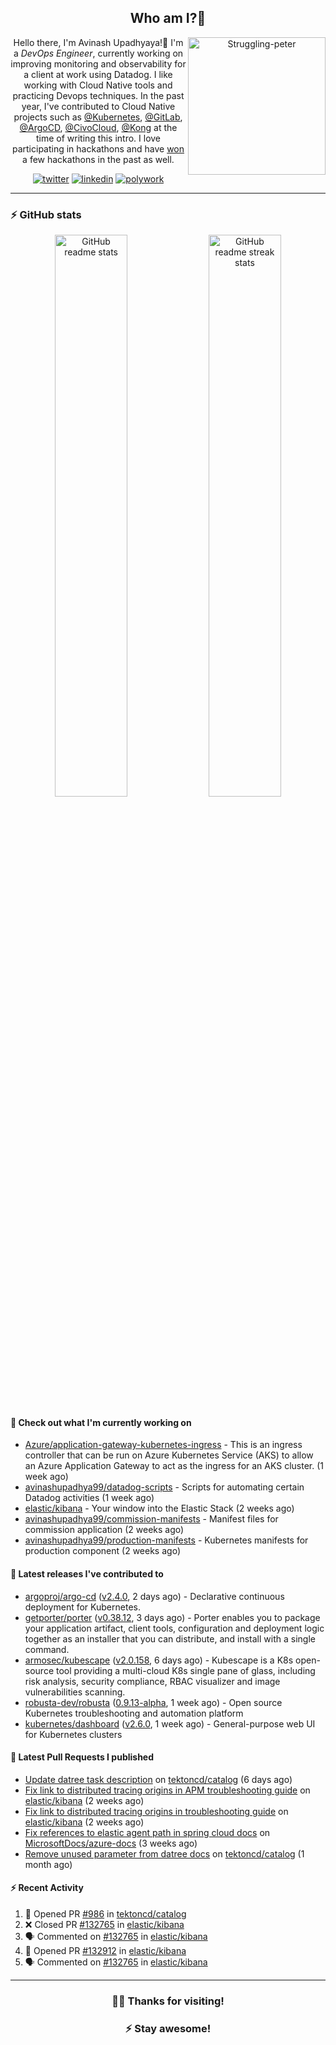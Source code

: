 <div align='center'>
  
## Who am I?🤔

<img align="right" width="220" src="https://media.giphy.com/media/YFkpsHWCsNUUo/giphy.gif" alt="Struggling-peter" />

Hello there, I'm Avinash Upadhyaya!👋 I'm a _DevOps Engineer_, currently working on improving monitoring and observability for a client at work using Datadog. I like working with Cloud Native tools and practicing Devops techniques. In the past year, I've contributed to Cloud Native projects such as [@Kubernetes](https://github.com/pulls?q=is%3Apr+author%3Aavinashupadhya99+archived%3Afalse+user%3Akubernetes), [@GitLab](https://gitlab.com/groups/gitlab-org/-/merge_requests?scope=all&state=all&author_username=avinashupadhya99), [@ArgoCD](https://github.com/pulls?q=is%3Apr+author%3Aavinashupadhya99+archived%3Afalse+user%3Aargoproj), [@CivoCloud](https://github.com/pulls?q=is%3Apr+author%3Aavinashupadhya99+archived%3Afalse+user%3Acivo), [@Kong](https://github.com/pulls?q=is%3Apr+author%3Aavinashupadhya99+archived%3Afalse+user%3AKong) at the time of writing this intro. I love participating in hackathons and have [won](https://devpost.com/avinashupadhya99) a few hackathons in the past as well.


[![twitter](https://img.shields.io/badge/-@avinash__ukr-%231DA1F2?style=for-the-badge&logo=twitter&logoColor=ffffff)](https://twitter.com/avinash_ukr)
[![linkedin](https://img.shields.io/badge/-Avinash%20Upadhyaya-%230A67C3?style=for-the-badge&logo=linkedin&logoColor=ffffff)](https://www.linkedin.com/in/avinash-upadhyaya/)
[![polywork](https://img.shields.io/badge/-@avinashupadhya99-%23338BFF?style=for-the-badge&logo=polywork&logoColor=ffffff)](https://www.polywork.com/avinashupadhya99)

---

</div>

### ⚡ GitHub stats

<p align="center">
  <img width="48%" src="https://github-readme-stats.vercel.app/api?username=avinashupadhya99&show_icons=true&theme=tokyonight" alt="GitHub readme stats" />
  <img width="48%" src="https://github-readme-streak-stats.herokuapp.com?user=avinashupadhya99&theme=dark&hide_border=true&date_format=M%20j%5B%2C%20Y%5D" alt="GitHub readme streak stats" />
</p>

#### 👷 Check out what I'm currently working on

- [Azure/application-gateway-kubernetes-ingress](https://github.com/Azure/application-gateway-kubernetes-ingress) - This is an ingress controller that can be run on Azure Kubernetes Service (AKS) to allow an Azure Application Gateway to act as the ingress for an AKS cluster. (1 week ago)
- [avinashupadhya99/datadog-scripts](https://github.com/avinashupadhya99/datadog-scripts) - Scripts for automating certain Datadog activities (1 week ago)
- [elastic/kibana](https://github.com/elastic/kibana) - Your window into the Elastic Stack (2 weeks ago)
- [avinashupadhya99/commission-manifests](https://github.com/avinashupadhya99/commission-manifests) - Manifest files for commission application (2 weeks ago)
- [avinashupadhya99/production-manifests](https://github.com/avinashupadhya99/production-manifests) - Kubernetes manifests for production  component (2 weeks ago)

#### 🔭 Latest releases I've contributed to

- [argoproj/argo-cd](https://github.com/argoproj/argo-cd) ([v2.4.0](https://github.com/argoproj/argo-cd/releases/tag/v2.4.0), 2 days ago) - Declarative continuous deployment for Kubernetes.
- [getporter/porter](https://github.com/getporter/porter) ([v0.38.12](https://github.com/getporter/porter/releases/tag/v0.38.12), 3 days ago) - Porter enables you to package your application artifact, client tools, configuration and deployment logic together as an installer that you can distribute, and install with a single command.
- [armosec/kubescape](https://github.com/armosec/kubescape) ([v2.0.158](https://github.com/armosec/kubescape/releases/tag/v2.0.158), 6 days ago) - Kubescape is a K8s open-source tool providing a multi-cloud K8s single pane of glass, including risk analysis, security compliance, RBAC visualizer and image vulnerabilities scanning. 
- [robusta-dev/robusta](https://github.com/robusta-dev/robusta) ([0.9.13-alpha](https://github.com/robusta-dev/robusta/releases/tag/0.9.13-alpha), 1 week ago) - Open source Kubernetes troubleshooting and automation platform
- [kubernetes/dashboard](https://github.com/kubernetes/dashboard) ([v2.6.0](https://github.com/kubernetes/dashboard/releases/tag/v2.6.0), 1 week ago) - General-purpose web UI for Kubernetes clusters

#### 🔨 Latest Pull Requests I published

- [Update datree task description](https://github.com/tektoncd/catalog/pull/986) on [tektoncd/catalog](https://github.com/tektoncd/catalog) (6 days ago)
- [Fix link to distributed tracing origins in APM troubleshooting guide](https://github.com/elastic/kibana/pull/132912) on [elastic/kibana](https://github.com/elastic/kibana) (2 weeks ago)
- [Fix link to distributed tracing origins in troubleshooting guide](https://github.com/elastic/kibana/pull/132765) on [elastic/kibana](https://github.com/elastic/kibana) (2 weeks ago)
- [Fix references to elastic agent path in spring cloud docs](https://github.com/MicrosoftDocs/azure-docs/pull/93254) on [MicrosoftDocs/azure-docs](https://github.com/MicrosoftDocs/azure-docs) (3 weeks ago)
- [Remove unused parameter from datree docs](https://github.com/tektoncd/catalog/pull/972) on [tektoncd/catalog](https://github.com/tektoncd/catalog) (1 month ago)

#### ⚡ Recent Activity

<!--START_SECTION:activity-->
1. 💪 Opened PR [#986](https://github.com/tektoncd/catalog/pull/986) in [tektoncd/catalog](https://github.com/tektoncd/catalog)
2. ❌ Closed PR [#132765](https://github.com/elastic/kibana/pull/132765) in [elastic/kibana](https://github.com/elastic/kibana)
3. 🗣 Commented on [#132765](https://github.com/elastic/kibana/issues/132765) in [elastic/kibana](https://github.com/elastic/kibana)
4. 💪 Opened PR [#132912](https://github.com/elastic/kibana/pull/132912) in [elastic/kibana](https://github.com/elastic/kibana)
5. 🗣 Commented on [#132765](https://github.com/elastic/kibana/issues/132765) in [elastic/kibana](https://github.com/elastic/kibana)
<!--END_SECTION:activity-->



---

<div align='center'>
  
### 🙇‍♂️ Thanks for visiting!
### ⚡ Stay awesome!
  
</div>


